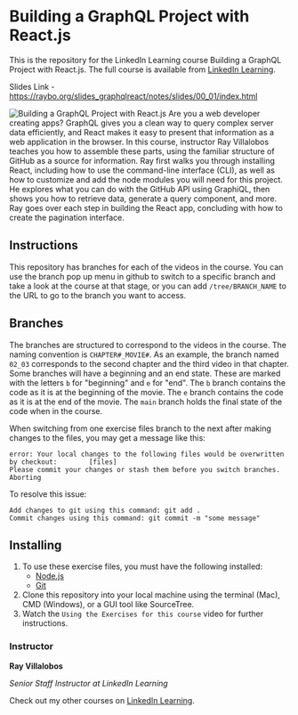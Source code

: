 # Building a GraphQL Project with React.js
This is the repository for the LinkedIn Learning course Building a GraphQL Project with React.js. The full course is available from [LinkedIn Learning][lil-course-url].

Slides Link - https://raybo.org/slides_graphqlreact/notes/slides/00_01/index.html

![Building a GraphQL Project with React.js][lil-thumbnail-url] 
Are you a web developer creating apps? GraphQL gives you a clean way to query complex server data efficiently, and React makes it easy to present that information as a web application in the browser. In this course, instructor Ray Villalobos teaches you how to assemble these parts, using the familiar structure of GitHub as a source for information. Ray first walks you through installing React, including how to use the command-line interface (CLI), as well as how to customize and add the node modules you will need for this project. He explores what you can do with the GitHub API using GraphiQL, then shows you how to retrieve data, generate a query component, and more. Ray goes over each step in building the React app, concluding with how to create the pagination interface.

## Instructions
This repository has branches for each of the videos in the course. You can use the branch pop up menu in github to switch to a specific branch and take a look at the course at that stage, or you can add `/tree/BRANCH_NAME` to the URL to go to the branch you want to access.

## Branches
The branches are structured to correspond to the videos in the course. The naming convention is `CHAPTER#_MOVIE#`. As an example, the branch named `02_03` corresponds to the second chapter and the third video in that chapter. 
Some branches will have a beginning and an end state. These are marked with the letters `b` for "beginning" and `e` for "end". The `b` branch contains the code as it is at the beginning of the movie. The `e` branch contains the code as it is at the end of the movie. The `main` branch holds the final state of the code when in the course.

When switching from one exercise files branch to the next after making changes to the files, you may get a message like this:

    error: Your local changes to the following files would be overwritten by checkout:        [files]
    Please commit your changes or stash them before you switch branches.
    Aborting

To resolve this issue:
	
    Add changes to git using this command: git add .
	Commit changes using this command: git commit -m "some message"

## Installing
1. To use these exercise files, you must have the following installed:
	- [Node.js](https://nodejs.org/)
	- [Git](https://git-scm.com/)
2. Clone this repository into your local machine using the terminal (Mac), CMD (Windows), or a GUI tool like SourceTree.
3. Watch the `Using the Exercises for this course` video for further instructions.



### Instructor

**Ray Villalobos**

_Senior Staff Instructor at LinkedIn Learning_

Check out my other courses on [LinkedIn Learning](https://www.linkedin.com/learning/instructors/ray-villalobos?u=104).

[lil-course-url]: https://www.linkedin.com/learning/building-a-graphql-project-with-react-js
[lil-thumbnail-url]: https://cdn.lynda.com/course/2875095/2875095-1615224395432-16x9.jpg
